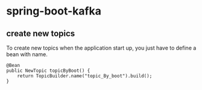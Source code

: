 # spring-boot-kafka


## create new topics
To create new topics when the application start up, you just have to define a bean with name.
```
@Bean
public NewTopic topicByBoot() {
    return TopicBuilder.name("topic_By_boot").build();
}
```

